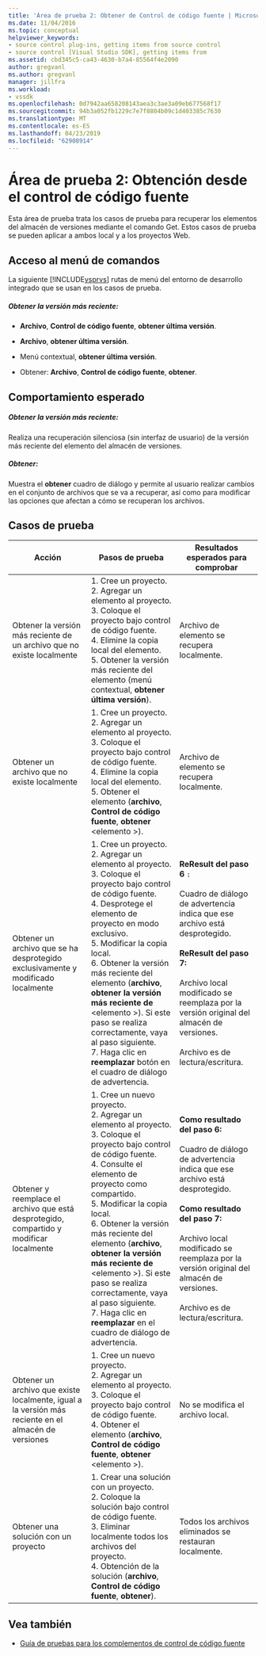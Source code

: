 ```yaml
---
title: 'Área de prueba 2: Obtener de Control de código fuente | Microsoft Docs'
ms.date: 11/04/2016
ms.topic: conceptual
helpviewer_keywords:
- source control plug-ins, getting items from source control
- source control [Visual Studio SDK], getting items from
ms.assetid: cbd345c5-ca43-4630-b7a4-85564f4e2090
author: gregvanl
ms.author: gregvanl
manager: jillfra
ms.workload:
- vssdk
ms.openlocfilehash: 0d7942aa658208143aea3c3ae3a09eb677568f17
ms.sourcegitcommit: 94b3a052fb1229c7e7f8804b09c1d403385c7630
ms.translationtype: MT
ms.contentlocale: es-ES
ms.lasthandoff: 04/23/2019
ms.locfileid: "62908914"
---
```

# <a name="test-area-2-get-from-source-control"></a>Área de prueba 2: Obtención desde el control de código fuente
Esta área de prueba trata los casos de prueba para recuperar los elementos del almacén de versiones mediante el comando Get. Estos casos de prueba se pueden aplicar a ambos local y a los proyectos Web.

## <a name="command-menu-access"></a>Acceso al menú de comandos
 La siguiente [!INCLUDE[vsprvs](../../code-quality/includes/vsprvs_md.md)] rutas de menú del entorno de desarrollo integrado que se usan en los casos de prueba.

##### <a name="get-latest-version"></a>Obtener la versión más reciente:

- **Archivo**, **Control de código fuente**, **obtener última versión**.

- **Archivo**, **obtener última versión**.

- Menú contextual, **obtener última versión**.

- Obtener: **Archivo**, **Control de código fuente**, **obtener**.

## <a name="expected-behavior"></a>Comportamiento esperado

##### <a name="get-latest-version"></a>Obtener la versión más reciente:
 Realiza una recuperación silenciosa (sin interfaz de usuario) de la versión más reciente del elemento del almacén de versiones.

##### <a name="get"></a>Obtener:
 Muestra el **obtener** cuadro de diálogo y permite al usuario realizar cambios en el conjunto de archivos que se va a recuperar, así como para modificar las opciones que afectan a cómo se recuperan los archivos.

## <a name="test-cases"></a>Casos de prueba

|Acción|Pasos de prueba|Resultados esperados para comprobar|
|------------|----------------|--------------------------------|
|Obtener la versión más reciente de un archivo que no existe localmente|1.  Cree un proyecto.<br />2.  Agregar un elemento al proyecto.<br />3.  Coloque el proyecto bajo control de código fuente.<br />4.  Elimine la copia local del elemento.<br />5.  Obtener la versión más reciente del elemento (menú contextual, **obtener última versión**).|Archivo de elemento se recupera localmente.|
|Obtener un archivo que no existe localmente|1.  Cree un proyecto.<br />2.  Agregar un elemento al proyecto.<br />3.  Coloque el proyecto bajo control de código fuente.<br />4.  Elimine la copia local del elemento.<br />5.  Obtener el elemento (**archivo**, **Control de código fuente**, **obtener** \<elemento >).|Archivo de elemento se recupera localmente.|
|Obtener un archivo que se ha desprotegido exclusivamente y modificado localmente|1.  Cree un proyecto.<br />2.  Agregar un elemento al proyecto.<br />3.  Coloque el proyecto bajo control de código fuente.<br />4.  Desprotege el elemento de proyecto en modo exclusivo.<br />5.  Modificar la copia local.<br />6.  Obtener la versión más reciente del elemento (**archivo**, **obtener la versión más reciente de** \<elemento >). Si este paso se realiza correctamente, vaya al paso siguiente.<br />7.  Haga clic en **reemplazar** botón en el cuadro de diálogo de advertencia.|**ReResult del paso 6** `:`<br /><br /> Cuadro de diálogo de advertencia indica que ese archivo está desprotegido.<br /><br /> **ReResult del paso 7:**<br /><br /> Archivo local modificado se reemplaza por la versión original del almacén de versiones.<br /><br /> Archivo es de lectura/escritura.|
|Obtener y reemplace el archivo que está desprotegido, compartido y modificar localmente|1.  Cree un nuevo proyecto.<br />2.  Agregar un elemento al proyecto.<br />3.  Coloque el proyecto bajo control de código fuente.<br />4.  Consulte el elemento de proyecto como compartido.<br />5.  Modificar la copia local.<br />6.  Obtener la versión más reciente del elemento (**archivo**, **obtener la versión más reciente de** \<elemento >). Si este paso se realiza correctamente, vaya al paso siguiente.<br />7.  Haga clic en **reemplazar** en el cuadro de diálogo de advertencia.|**Como resultado del paso 6:**<br /><br /> Cuadro de diálogo de advertencia indica que ese archivo está desprotegido.<br /><br /> **Como resultado del paso 7:**<br /><br /> Archivo local modificado se reemplaza por la versión original del almacén de versiones.<br /><br /> Archivo es de lectura/escritura.|
|Obtener un archivo que existe localmente, igual a la versión más reciente en el almacén de versiones|1.  Cree un nuevo proyecto.<br />2.  Agregar un elemento al proyecto.<br />3.  Coloque el proyecto bajo control de código fuente.<br />4.  Obtener el elemento (**archivo**, **Control de código fuente**, **obtener** \<elemento >).|No se modifica el archivo local.|
|Obtener una solución con un proyecto|1.  Crear una solución con un proyecto.<br />2.  Coloque la solución bajo control de código fuente.<br />3.  Eliminar localmente todos los archivos del proyecto.<br />4.  Obtención de la solución (**archivo**, **Control de código fuente**, **obtener**).|Todos los archivos eliminados se restauran localmente.|

## <a name="see-also"></a>Vea también
- [Guía de pruebas para los complementos de control de código fuente](../../extensibility/internals/test-guide-for-source-control-plug-ins.md)